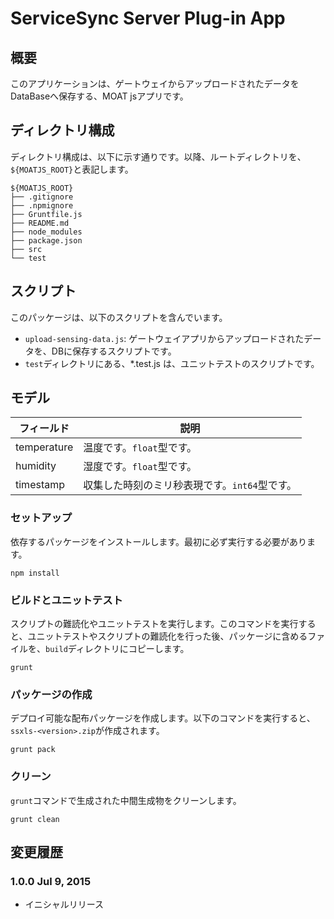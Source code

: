 ServiceSync Server Plug-in App
========

## 概要
このアプリケーションは、ゲートウェイからアップロードされたデータをDataBaseへ保存する、MOAT jsアプリです。

## ディレクトリ構成
ディレクトリ構成は、以下に示す通りです。以降、ルートディレクトリを、`${MOATJS_ROOT}`と表記します。

```
${MOATJS_ROOT}
├── .gitignore
├── .npmignore
├── Gruntfile.js
├── README.md
├── node_modules
├── package.json
├── src
└── test
```

## スクリプト
このパッケージは、以下のスクリプトを含んでいます。

- `upload-sensing-data.js`: ゲートウェイアプリからアップロードされたデータを、DBに保存するスクリプトです。
- `test`ディレクトリにある、*.test.js は、ユニットテストのスクリプトです。

## モデル
| フィールド | 説明 |
|---|---|
| temperature | 温度です。`float`型です。 |
| humidity | 湿度です。`float`型です。 |
| timestamp | 収集した時刻のミリ秒表現です。`int64`型です。 |

### セットアップ
依存するパッケージをインストールします。最初に必ず実行する必要があります。

    npm install

### ビルドとユニットテスト
スクリプトの難読化やユニットテストを実行します。このコマンドを実行すると、ユニットテストやスクリプトの難読化を行った後、パッケージに含めるファイルを、`build`ディレクトリにコピーします。

    grunt

### パッケージの作成
デプロイ可能な配布パッケージを作成します。以下のコマンドを実行すると、`ssxls-<version>.zip`が作成されます。

    grunt pack

### クリーン
`grunt`コマンドで生成された中間生成物をクリーンします。

    grunt clean

## 変更履歴

### 1.0.0 Jul 9, 2015

- イニシャルリリース
